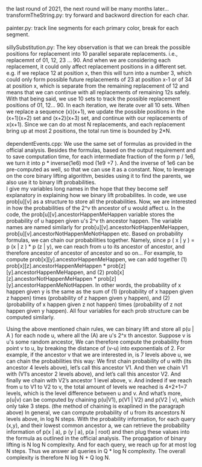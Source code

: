 the last round of 2021, the next round will be many months later... <br />
transformTheString.py: try forward and backword direction for each char. <br /><br />
painter.py: track line segments for each primary color, break for each segment. <br /><br />
sillySubstitution.py: The key observation is that we can break the possible positions for replacement into 10 parallel separate replacements. i.e., replacemnt of 01, 12, 23 ... 90. And when we are considering each replacement, it could only affect replacement positions in a different set. e.g. if we replace 12 at position x, then this will turn into a number 3, which could only form possible future replacements of 23 at position x-1 or of 34 at position x, which is separate from the remaining replacement of 12 and means that we can continue with all replacements of remaining 12s safely. With that being said, we use 10 sets to track the possible replacement positions of 01, 12... 90. In each iteration, we iterate over all 10 sets. When we replace a sequence (x)(x+1), we update the possible positions in the (x+1)(x+2) set and (x+2)(x+3) set, and continue with our replacements of x(x+1). Since we can do at most N replacements, and each replacement bring up at most 2 positions, the total run time is bounded by 2\*N. <br /><br />
dependentEvents.cpp: We use the same set of formulas as provided in the official analysis. Besides the formulas, based on the output requirement and to save computation time, for each intermediate fraction of the form p / 1e6, we turn it into p * inverse(1e6) mod (1e9 +7 ). And the inverse of 1e6 can be pre-computed as well, so that we can use it as a constant. Now, to leverage on the core binary lifting algorithm, besides using it to find the parents, we also use it to binary lift probabilities. <br />
I give my variables long names in the hope that they become self explanatory in explaining how we binary lift probabilites. In code, we use prob\[u]\[v] as a structure to store all the probabilities. Now, we are interested in how the probabilities of the 2^v th ancestor of u would affect u. In the code, the prob\[u]\[v].ancestorHappenMeHappen variable stores the probability of u happen given u's 2^v th ancestor happen. The variable names are named similarly for prob\[u]\[v].ancestorNotHappenMeHappen, prob\[u]\[v].ancestorNotHappenMeNotHappen etc. Based on probability formulas, we can chain our probabilities together. Namely, since p ( x | y ) = p (x | z ) \* p (z | y), we can reach from u to its ancestor of ancestor, and therefore ancestor of ancestor of ancestor and so on... For example, to compute prob\[x]\[y].ancestorHappenMeHappen, we can add together (1) prob\[x]\[z].ancestorHappenMeHappen \* prob\[z]\[y].ancestorHappenMeHappen, and (2) prob\[x]\[z].ancestorNotHappenMeHappen \* prob\[z]\[y].ancestorHappenMeNotHappen. In other words, the probability of x happen given y is the same as the sum of (1) (probability of x happen given z happen) times (probability of z happen given y happen), and (2) (probability of x happen given z not happen) times (probability of z not happen given y happen). All four variables for each prob structure can be computed similarly. <br />

Using the above mentioned chain rules, we can binary lift and store all p(u | A ) for each node u, where all the (A) are u's 2^x th ancestor. Suppose v is u's some random ancestor, We can therefore compute the probability from point v to u, by breaking the distance of (v-u) into exponentials of 2. For example, if the ancestor v that we are interested in, is 7 levels above u, we can chain the probabilities this way: We first chain probability of u with (its ancestor 4 levels above), let’s call this ancestor V1. And then we chain V1 with (V1’s ancestor 2 levels above), and let’s call this ancestor V2. And finally we chain with V2’s ancestor 1 level above, v. And indeed if we reach from u to V1 to V2 to v, the total amount of levels we reached is 4+2+1=7 levels, which is the level difference between u and v. And what’s more, p(u|v) can be computed by chaining p(u|V1), p(V1 | V2) and p(V2 | v), which only take 3 steps. (the method of chaining is exaplined in the paragraph above) In general, we can compute probability of u from its ancestors N levels above, in log N steps. With the probability information, for each query (x,y), and their lowest common ancestor a, we can retrieve the probability information of p(x | a), p (y | a), p(a | root) and then plug these values into the formula as outlined in the official analysis. The propagation of binary lifting is N log N complexity. And for each query, we reach up for at most log N steps. Thus we answer all queries in Q \* log N complexity. The overall complexity is therefore N log N + Q log N. 

